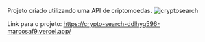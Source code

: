 Projeto criado utilizando uma API de criptomoedas.
![cryptosearch](https://github.com/MarcosAF9/CryptoSearch/assets/79205717/3964372d-1b66-4318-8396-80bf461d29cc)


Link para o projeto:
https://crypto-search-ddlhyg596-marcosaf9.vercel.app/
